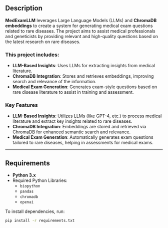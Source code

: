## Description

**MedExamLLM** leverages Large Language Models (LLMs) and **ChromaDB embeddings** to create a system for generating medical exam questions related to rare diseases. The project aims to assist medical professionals and geneticists by providing relevant and high-quality questions based on the latest research on rare diseases.

### This project includes:

- **LLM-Based Insights**: Uses LLMs for extracting insights from medical literature.
- **ChromaDB Integration**: Stores and retrieves embeddings, improving search and relevance of the information.
- **Medical Exam Generation**: Generates exam-style questions based on rare disease literature to assist in training and assessment.

### Key Features

- **LLM-Based Insights**: Utilizes LLMs (like GPT-4, etc.) to process medical literature and extract key insights related to rare diseases.
- **ChromaDB Integration**: Embeddings are stored and retrieved via ChromaDB for enhanced semantic search and relevance.
- **Medical Exam Generation**: Automatically generates exam questions tailored to rare diseases, helping in assessments for medical exams.

---

## Requirements

- **Python 3.x**
- Required Python Libraries:
  - `biopython`
  - `pandas`
  - `chromadb`
  - `openai`

To install dependencies, run:

```bash
pip install -r requirements.txt
